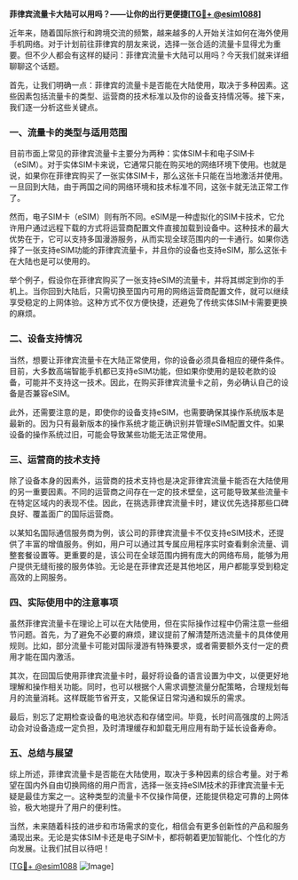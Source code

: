 **菲律宾流量卡大陆可以用吗？——让你的出行更便捷[[TG💪+ @esim1088](https://t.me/s/esim1088)]**

近年来，随着国际旅行和跨境交流的频繁，越来越多的人开始关注如何在海外使用手机网络。对于计划前往菲律宾的朋友来说，选择一张合适的流量卡显得尤为重要。但不少人都会有这样的疑问：菲律宾流量卡大陆可以用吗？今天我们就来详细聊聊这个话题。

首先，让我们明确一点：菲律宾的流量卡是否能在大陆使用，取决于多种因素。这些因素包括流量卡的类型、运营商的技术标准以及你的设备支持情况等。接下来，我们逐一分析这些关键点。

### **一、流量卡的类型与适用范围**

目前市面上常见的菲律宾流量卡主要分为两种：实体SIM卡和电子SIM卡（eSIM）。对于实体SIM卡来说，它通常只能在购买地的网络环境下使用。也就是说，如果你在菲律宾购买了一张实体SIM卡，那么这张卡只能在当地激活并使用。一旦回到大陆，由于两国之间的网络环境和技术标准不同，这张卡就无法正常工作了。

然而，电子SIM卡（eSIM）则有所不同。eSIM是一种虚拟化的SIM卡技术，它允许用户通过远程下载的方式将运营商配置文件直接加载到设备中。这种技术的最大优势在于，它可以支持多国漫游服务，从而实现全球范围内的一卡通行。如果你选择了一张支持eSIM功能的菲律宾流量卡，并且你的设备也支持eSIM，那么这张卡在大陆也是可以使用的。

举个例子，假设你在菲律宾购买了一张支持eSIM的流量卡，并将其绑定到你的手机上。当你回到大陆后，只需切换至国内可用的网络运营商配置文件，就可以继续享受稳定的上网体验。这种方式不仅方便快捷，还避免了传统实体SIM卡需要更换的麻烦。

### **二、设备支持情况**

当然，想要让菲律宾流量卡在大陆正常使用，你的设备必须具备相应的硬件条件。目前，大多数高端智能手机都已支持eSIM功能，但如果你使用的是较老款的设备，可能并不支持这一技术。因此，在购买菲律宾流量卡之前，务必确认自己的设备是否兼容eSIM。

此外，还需要注意的是，即使你的设备支持eSIM，也需要确保其操作系统版本是最新的。因为只有最新版本的操作系统才能正确识别并管理eSIM配置文件。如果设备的操作系统过旧，可能会导致某些功能无法正常使用。

### **三、运营商的技术支持**

除了设备本身的因素外，运营商的技术支持也是决定菲律宾流量卡能否在大陆使用的另一重要因素。不同的运营商之间存在一定的技术壁垒，这可能导致某些流量卡在特定区域内的表现不佳。因此，在挑选菲律宾流量卡时，建议优先选择那些口碑良好、覆盖面广的国际运营商。

以某知名国际通信服务商为例，该公司的菲律宾流量卡不仅支持eSIM技术，还提供了丰富的增值服务。例如，用户可以通过其专属应用程序实时查看剩余流量、调整套餐设置等。更重要的是，该公司在全球范围内拥有庞大的网络布局，能够为用户提供无缝衔接的服务体验。无论是在菲律宾还是其他地区，用户都能享受到稳定高效的上网服务。

### **四、实际使用中的注意事项**

虽然菲律宾流量卡在理论上可以在大陆使用，但在实际操作过程中仍需注意一些细节问题。首先，为了避免不必要的麻烦，建议提前了解清楚所选流量卡的具体使用规则。比如，部分流量卡可能对国际漫游有特殊要求，或者需要额外支付一定的费用才能在国内激活。

其次，在回国后使用菲律宾流量卡时，最好将设备的语言设置为中文，以便更好地理解和操作相关功能。同时，也可以根据个人需求调整流量分配策略，合理规划每月的流量消耗。这样既能节省开支，又能保证日常沟通和娱乐的需求。

最后，别忘了定期检查设备的电池状态和存储空间。毕竟，长时间高强度的上网活动会对设备造成一定负担，及时清理缓存和卸载无用应用有助于延长设备寿命。

### **五、总结与展望**

综上所述，菲律宾流量卡是否能在大陆使用，取决于多种因素的综合考量。对于希望在国内外自由切换网络的用户而言，选择一张支持eSIM技术的菲律宾流量卡无疑是最佳方案之一。这种类型的流量卡不仅操作简便，还能提供稳定可靠的上网体验，极大地提升了用户的便利性。

当然，未来随着科技的进步和市场需求的变化，相信会有更多创新性的产品和服务涌现出来。无论是实体SIM卡还是电子SIM卡，都将朝着更加智能化、个性化的方向发展。让我们拭目以待吧！

[[TG💪+ @esim1088](https://t.me/s/esim1088) ![Image](https://i.postimg.cc/4NQfJmqS/Snipaste-2025-05-13-00-14-12.png)]